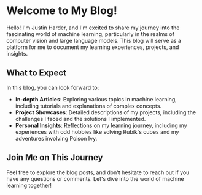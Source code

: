 # Welcome to My Blog!

Hello! I'm Justin Harder, and I'm excited to share my journey into the fascinating world of machine learning, particularly in the realms of computer vision and large language models. This blog will serve as a platform for me to document my learning experiences, projects, and insights.

## What to Expect

In this blog, you can look forward to:

- **In-depth Articles**: Exploring various topics in machine learning, including tutorials and explanations of complex concepts.
- **Project Showcases**: Detailed descriptions of my projects, including the challenges I faced and the solutions I implemented.
- **Personal Insights**: Reflections on my learning journey, including my experiences with odd hobbies like solving Rubik's cubes and my adventures involving Poison Ivy.

## Join Me on This Journey

Feel free to explore the blog posts, and don't hesitate to reach out if you have any questions or comments. Let's dive into the world of machine learning together!